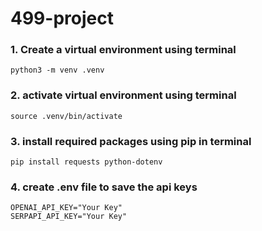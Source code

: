 # 499-project

### 1. Create a virtual environment using terminal 
```
python3 -m venv .venv
```
### 2. activate virtual environment using terminal 
```
source .venv/bin/activate
```

### 3. install required packages using pip in terminal 
```
pip install requests python-dotenv
```
### 4. create .env file to save the api keys 
```
OPENAI_API_KEY="Your Key"
SERPAPI_API_KEY="Your Key"
```

